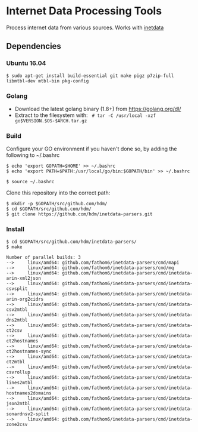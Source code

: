 # Internet Data Processing Tools

Process internet data from various sources. Works with [inetdata](https://github.com/hdm/inetdata)

## Dependencies

### Ubuntu 16.04
```
$ sudo apt-get install build-essential git make pigz p7zip-full libmtbl-dev mtbl-bin pkg-config
```

### Golang
* Download the latest golang binary (1.8+) from https://golang.org/dl/
* Extract to the filesystem with:
``` # tar -C /usr/local -xzf go$VERSION.$OS-$ARCH.tar.gz```

### Build

Configure your GO environment if you haven't done so, by adding the following to ~/.bashrc

```
$ echo 'export GOPATH=$HOME' >> ~/.bashrc
$ echo 'export PATH=$PATH:/usr/local/go/bin:$GOPATH/bin' >> ~/.bashrc

$ source ~/.bashrc
```

Clone this repository into the correct path:
```
$ mkdir -p $GOPATH/src/github.com/hdm/
$ cd $GOPATH/src/github.com/hdm/
$ git clone https://github.com/hdm/inetdata-parsers.git
```

### Install
```
$ cd $GOPATH/src/github.com/hdm/inetdata-parsers/
$ make

Number of parallel builds: 3
-->     linux/amd64: github.com/fathom6/inetdata-parsers/cmd/mapi
-->     linux/amd64: github.com/fathom6/inetdata-parsers/cmd/mq
-->     linux/amd64: github.com/fathom6/inetdata-parsers/cmd/inetdata-arin-xml2json
-->     linux/amd64: github.com/fathom6/inetdata-parsers/cmd/inetdata-csvsplit
-->     linux/amd64: github.com/fathom6/inetdata-parsers/cmd/inetdata-arin-org2cidrs
-->     linux/amd64: github.com/fathom6/inetdata-parsers/cmd/inetdata-csv2mtbl
-->     linux/amd64: github.com/fathom6/inetdata-parsers/cmd/inetdata-dns2mtbl
-->     linux/amd64: github.com/fathom6/inetdata-parsers/cmd/inetdata-ct2csv
-->     linux/amd64: github.com/fathom6/inetdata-parsers/cmd/inetdata-ct2hostnames
-->     linux/amd64: github.com/fathom6/inetdata-parsers/cmd/inetdata-ct2hostnames-sync
-->     linux/amd64: github.com/fathom6/inetdata-parsers/cmd/inetdata-ct2mtbl
-->     linux/amd64: github.com/fathom6/inetdata-parsers/cmd/inetdata-csvrollup
-->     linux/amd64: github.com/fathom6/inetdata-parsers/cmd/inetdata-lines2mtbl
-->     linux/amd64: github.com/fathom6/inetdata-parsers/cmd/inetdata-hostnames2domains
-->     linux/amd64: github.com/fathom6/inetdata-parsers/cmd/inetdata-json2mtbl
-->     linux/amd64: github.com/fathom6/inetdata-parsers/cmd/inetdata-sonardnsv2-split
-->     linux/amd64: github.com/fathom6/inetdata-parsers/cmd/inetdata-zone2csv

```


